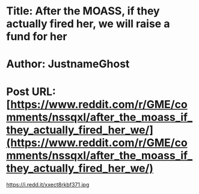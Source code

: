 # Title: After the MOASS, if they actually fired her, we will raise a fund for her
# Author: JustnameGhost
# Post URL: [https://www.reddit.com/r/GME/comments/nssqxl/after_the_moass_if_they_actually_fired_her_we/](https://www.reddit.com/r/GME/comments/nssqxl/after_the_moass_if_they_actually_fired_her_we/)


https://i.redd.it/xxect8rkbf371.jpg